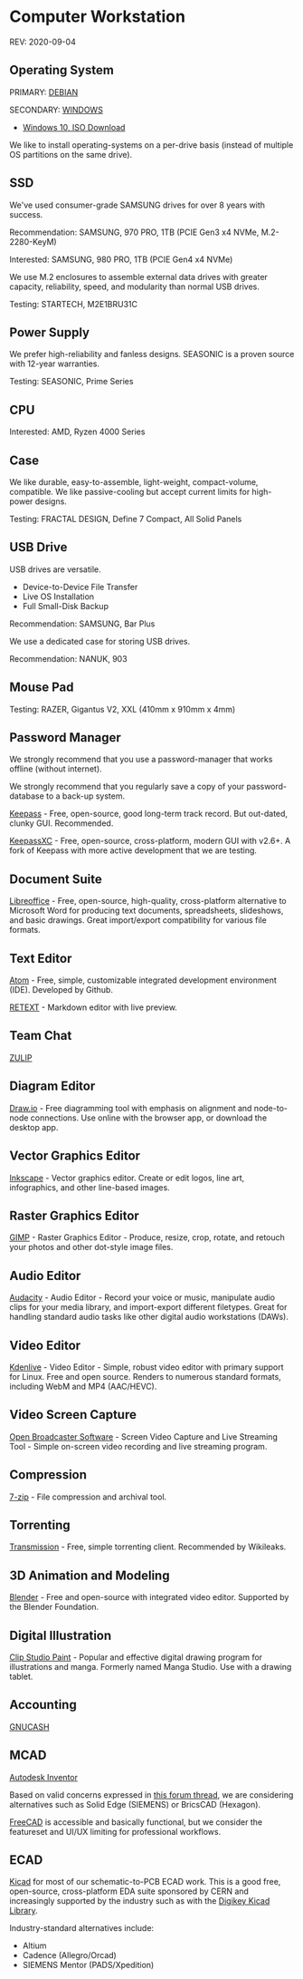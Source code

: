 # Computer Workstation

REV: 2020-09-04

## Operating System

PRIMARY: [DEBIAN](https://www.debian.org/)

SECONDARY: [WINDOWS](https://www.microsoft.com/en-us/windows)

* [Windows 10, ISO Download](https://www.microsoft.com/en-ca/software-download/windows10ISO)

We like to install operating-systems on a per-drive basis (instead of multiple OS partitions on the same drive).

## SSD

We've used consumer-grade SAMSUNG drives for over 8 years with success.

Recommendation: SAMSUNG, 970 PRO, 1TB (PCIE Gen3 x4 NVMe, M.2-2280-KeyM)

Interested: SAMSUNG, 980 PRO, 1TB (PCIE Gen4 x4 NVMe)

We use M.2 enclosures to assemble external data drives with greater capacity, reliability, speed, and modularity than normal USB drives.

Testing: STARTECH, M2E1BRU31C

## Power Supply

We prefer high-reliability and fanless designs. SEASONIC is a proven source with 12-year warranties.

Testing: SEASONIC, Prime Series

## CPU

Interested: AMD, Ryzen 4000 Series

## Case

We like durable, easy-to-assemble, light-weight, compact-volume, compatible. We like passive-cooling but accept current limits for high-power designs.

Testing: FRACTAL DESIGN, Define 7 Compact, All Solid Panels

## USB Drive

USB drives are versatile.

* Device-to-Device File Transfer
* Live OS Installation
* Full Small-Disk Backup

Recommendation: SAMSUNG, Bar Plus

We use a dedicated case for storing USB drives.

Recommendation: NANUK, 903

## Mouse Pad

Testing: RAZER, Gigantus V2, XXL (410mm x 910mm x 4mm)

## Password Manager

We strongly recommend that you use a password-manager that works offline (without internet).

We strongly recommend that you regularly save a copy of your password-database to a back-up system.

[Keepass](https://keepass.info) - Free, open-source, good long-term track record. But out-dated, clunky GUI. Recommended.

[KeepassXC](https://keepassxc.org/) - Free, open-source, cross-platform, modern GUI with v2.6+. A fork of Keepass with more active development that we are testing.

## Document Suite

[Libreoffice](https://www.libreoffice.org/) - Free, open-source, high-quality, cross-platform alternative to Microsoft Word for producing text documents, spreadsheets, slideshows, and basic drawings. Great import/export compatibility for various file formats.

## Text Editor

[Atom](https://atom.io/) - Free, simple, customizable integrated development environment (IDE). Developed by Github.

[RETEXT](https://pypi.org/project/ReText/) - Markdown editor with live preview.

## Team Chat

[ZULIP](https://zulip.com/)

## Diagram Editor

[Draw.io](https://about.draw.io/) - Free diagramming tool with emphasis on alignment and node-to-node connections. Use online with the browser app, or download the desktop app.

## Vector Graphics Editor

[Inkscape](https://inkscape.org/) - Vector graphics editor. Create or edit logos, line art, infographics, and other line-based images.

## Raster Graphics Editor

[GIMP](https://www.gimp.org/) - Raster Graphics Editor - Produce, resize, crop, rotate, and retouch your photos and other dot-style image files.

## Audio Editor

[Audacity](https://www.audacityteam.org/) - Audio Editor - Record your voice or music, manipulate audio clips for your media library, and import-export different filetypes. Great for handling standard audio tasks like other digital audio workstations (DAWs).

## Video Editor

[Kdenlive](https://kdenlive.org) - Video Editor - Simple, robust video editor with primary support for Linux. Free and open source. Renders to numerous standard formats, including WebM and MP4 (AAC/HEVC).

## Video Screen Capture

[Open Broadcaster Software](https://obsproject.com/) - Screen Video Capture and Live Streaming Tool - Simple on-screen video recording and live streaming program.

## Compression

[7-zip](http://www.7-zip.org/) - File compression and archival tool.

## Torrenting

[Transmission](https://transmissionbt.com/download/) - Free, simple torrenting client. Recommended by Wikileaks.

## 3D Animation and Modeling

[Blender](https://www.blender.org/) - Free and open-source with integrated video editor. Supported by the Blender Foundation.

## Digital Illustration

[Clip Studio Paint](http://www.clipstudio.net/en) - Popular and effective digital drawing program for illustrations and manga. Formerly named Manga Studio. Use with a drawing tablet.

## Accounting

[GNUCASH](https://www.gnucash.org/)

## MCAD

[Autodesk Inventor](https://www.autodesk.com/products/inventor/overview)

Based on valid concerns expressed in [this forum thread](https://forums.autodesk.com/t5/moving-to-subscription/buh-bye-permanent-license/td-p/6916387), we are considering alternatives such as Solid Edge (SIEMENS) or BricsCAD (Hexagon).

[FreeCAD](https://www.freecadweb.org/) is accessible and basically functional, but we consider the featureset and UI/UX limiting for professional workflows.

## ECAD

[Kicad](http://www.kicad-pcb.org/) for most of our schematic-to-PCB ECAD work. This is a good free, open-source, cross-platform EDA suite sponsored by CERN and increasingly supported by the industry such as with the [Digikey Kicad Library](https://www.digikey.ca/en/resources/design-tools/kicad).

Industry-standard alternatives include:

* Altium
* Cadence (Allegro/Orcad)
* SIEMENS Mentor (PADS/Xpedition)
